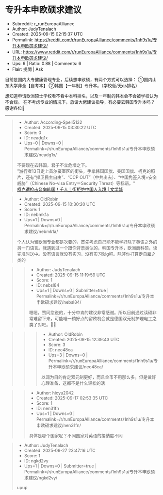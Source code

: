 # 专升本申欧硕求建议

- Subreddit: r_runEuropaAlliance
- Author: JudyTenalach
- Created: 2025-09-15 02:15:37 UTC
- Permalink: https://reddit.com/r/runEuropaAlliance/comments/1nh9s1u/专升本申欧硕求建议/
- URL: https://www.reddit.com/r/runEuropaAlliance/comments/1nh9s1u/专升本申欧硕求建议/
- Ups: 6 | Ratio: 0.88 | Comments: 6
- Flair: 提問 | Ask


目前是国内大专健康管理专业，后续想申欧硕，有两个方式可以选择：
①国内山东大学非全【自考本】 ②韩国【一年制】专升本。（学校低/无qs排名）

想知道申请欧洲硕士学校看不看中本科排名，以及一年制的韩本会不会被学校认为不合规。
在不考虑专业的情况下，恳请大佬建议指导，有必要去韩国专升本吗？感谢各位🙏


---

> - Author: According-Spell5132
> - Created: 2025-09-15 03:30:22 UTC
> - Score: 0
> - ID: neadg1x
> - Ups=0 | Downs=0 | Permalink=/r/runEuropaAlliance/comments/1nh9s1u/专升本申欧硕求建议/neadg1x/
>
> 不要现在去韩国，君子不立危墙之下。  
> "游行者13日走上首尔蚕室区的街头，手拿韩国国旗、美国国旗、柯克的照片，还有“捍卫民主自由”、“CCP OUT”（中共出去）、“中国免签入境=安全威胁”（Chinese No-visa Entry＝Security Threat）等标语。"  
> [柯克遭枪击烧向韩国！千人上街拒绝中国人入境 | 文学城](https://www.wenxuecity.com/news/2025/09/14/126332177.html?read=1&subid=news)

> - Author: OldRobin
> - Created: 2025-09-15 10:30:20 UTC
> - Score: 1
> - ID: nebmk1a
> - Ups=1 | Downs=0 | Permalink=/r/runEuropaAlliance/comments/1nh9s1u/专升本申欧硕求建议/nebmk1a/
>
> 个人认为留欧洲专业都是次要的，首先考虑自己能不能学好除了英语之外的另一门语言。我遇到过一个跟你背景类似的，韩国专升本，欧洲商科硕，读完准时送中。没有语言就没有实习，没有实习就g吧。除非你打算走自雇之类的

>> - Author: JudyTenalach
>> - Created: 2025-09-15 11:19:59 UTC
>> - Score: 1
>> - ID: nebsl84
>> - Ups=1 | Downs=0 | Submitter=true | Permalink=/r/runEuropaAlliance/comments/1nh9s1u/专升本申欧硕求建议/nebsl84/
>>
>> 嗯嗯，赞同您说的，十分中肯的建议非常感谢。所以目前通过读硕非常难留下来，可能唯一稍好点的留欧机会就是德国双元制护理电工之类了对吧。😮‍💨

>>> - Author: OldRobin
>>> - Created: 2025-09-15 12:39:43 UTC
>>> - Score: 3
>>> - ID: nec48ca
>>> - Ups=3 | Downs=0 | Permalink=/r/runEuropaAlliance/comments/1nh9s1u/专升本申欧硕求建议/nec48ca/
>>>
>>> 以润为目的肯定双元制更好，而且金币不用那么多。但是做好心理准备，这都不是什么轻松的活

>> - Author: hicyu2042
>> - Created: 2025-09-17 02:53:35 UTC
>> - Score: 1
>> - ID: nen31fn
>> - Ups=1 | Downs=0 | Permalink=/r/runEuropaAlliance/comments/1nh9s1u/专升本申欧硕求建议/nen31fn/
>>
>> 具体是哪个国家呢？不同国家对英语的接纳度不同

> - Author: JudyTenalach
> - Created: 2025-09-27 23:47:16 UTC
> - Score: 1
> - ID: ngkd2vy
> - Ups=1 | Downs=0 | Submitter=true | Permalink=/r/runEuropaAlliance/comments/1nh9s1u/专升本申欧硕求建议/ngkd2vy/
>
> upup
